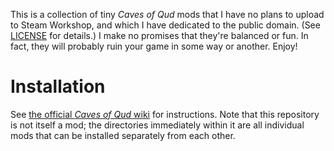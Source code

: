 This is a collection of tiny *Caves of Qud* mods that I have no plans to upload to Steam Workshop, and which I have dedicated to the public domain. (See [LICENSE](LICENSE) for details.) I make no promises that they're balanced or fun. In fact, they will probably ruin your game in some way or another. Enjoy!

# Installation

See [the official *Caves of Qud* wiki](https://cavesofqud.gamepedia.com/Modding:Installing_a_mod) for instructions. Note that this repository is not itself a mod; the directories immediately within it are all individual mods that can be installed separately from each other.
